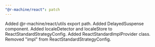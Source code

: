 ```yaml
---
"@r-machine/react": patch
---
```


Added @r-machine/react/utils export path. 
Added DelayedSuspense component.
Added localeDetector and localeStore to ReactStandardStrategyConfig.
Added ReactStandardImplProvider class.
Removed "impl" from ReactStandardStrategyConfig.
